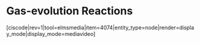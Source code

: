 # Gas-evolution Reactions


[ciscode|rev=1|tool=elmsmedia|item=4074|entity_type=node|render=display_mode|display_mode=mediavideo]